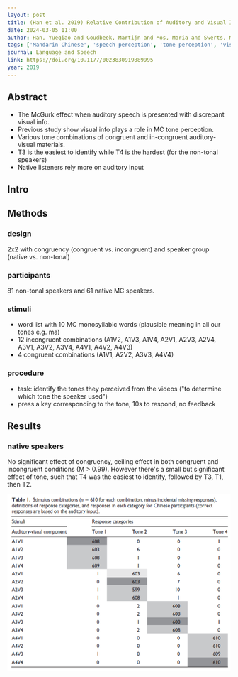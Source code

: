 ```yaml
---
layout: post
title: (Han et al. 2019) Relative Contribution of Auditory and Visual Information to Mandarin Chinese Tone Identification by Native and Tone-naïve Listeners
date: 2024-03-05 11:00
author: Han, Yueqiao and Goudbeek, Martijn and Mos, Maria and Swerts, Marc
tags: ['Mandarin Chinese', 'speech perception', 'tone perception', 'visual cues', 'McGurk effect']
journal: Language and Speech
link: https://doi.org/10.1177/0023830919889995
year: 2019
---
```


## Abstract

- The McGurk effect when auditory speech is presented with discrepant visual info. 
- Previous study show visual info plays a role in MC tone perception. 
- Various tone combinations of congruent and in-congruent auditory-visual materials.
- T3 is the easiest to identify while T4 is the hardest (for the non-tonal speakers)
- Native listeners rely more on auditory input

## Intro

## Methods

### design

2x2 with congruency (congruent vs. incongruent) and speaker group (native vs.  non-tonal)

### participants

81 non-tonal speakers and 61 native MC speakers. 

### stimuli

- word list with 10 MC monosyllabic words (plausible meaning in all our tones e.g. ma)
- 12 incongruent combinations (A1V2, A1V3, A1V4, A2V1, A2V3, A2V4, A3V1, A3V2, A3V4, A4V1, A4V2, A4V3)
- 4 congruent combinations (A1V1, A2V2, A3V3, A4V4)

### procedure

- task: identify the tones they perceived from the videos ("to determine which tone the speaker used")
- press a key corresponding to the tone, 10s to respond, no feedback

## Results

### native speakers

No significant effect of congruency, ceiling effect in both congruent and incongruent conditions (M > 0.99). However there's a small but significant effect of tone, such that T4 was the easiest to identify, followed by T3, T1, then T2. 

![result](/img/articles-phd/han-2019-1.png)